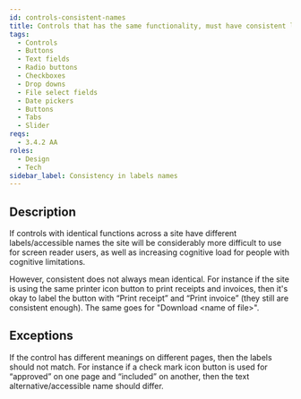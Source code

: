 ```yaml
---
id: controls-consistent-names
title: Controls that has the same functionality, must have consistent labels/accessible names across the site
tags:
  - Controls
  - Buttons
  - Text fields
  - Radio buttons
  - Checkboxes
  - Drop downs
  - File select fields
  - Date pickers
  - Buttons
  - Tabs
  - Slider
reqs:
  - 3.4.2 AA
roles:
  - Design
  - Tech
sidebar_label: Consistency in labels names
---
```


## Description

If controls with identical functions across a site have different labels/accessible names the site will be considerably more difficult to use for screen reader users, as well as increasing cognitive load for people with cognitive limitations.

However, consistent does not always mean identical. For instance if the site is using the same printer icon button to print receipts and invoices, then it's okay to label the button with “Print receipt” and “Print invoice” (they still are consistent enough). The same goes for "Download <name of file\>".

## Exceptions

If the control has different meanings on different pages, then the labels should not match. For instance if a check mark icon button is used for “approved” on one page and “included” on another, then the text alternative/accessible name should differ.
